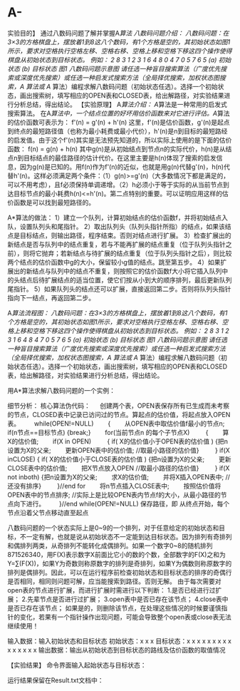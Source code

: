 # A-
实验目的】
通过八数码问题了解并掌握A*算法
八数码问题介绍：
八数码问题：在3×3的方格棋盘上，摆放着1到8这八个数码，有1个方格是空的，其初始状态如图1所示，要求对空格执行空格左移、空格右移、空格上移和空格下移这四个操作使得棋盘从初始状态到目标状态。
例如：
2	8	3			1	2	3
1	6	4			8	0	4
7	0	5			7	6	5
(a) 初始状态          (b) 目标状态
图1 八数码问题示意图
请任选一种盲目搜索算法（广度优先搜索或深度优先搜索）或任选一种启发式搜索方法（全局择优搜索，加权状态图搜索，A 算法或 A* 算法）编程求解八数码问题（初始状态任选）。选择一个初始状态，画出搜索树，填写相应的OPEN表和CLOSED表，给出解路径，对实验结果进行分析总结，得出结论。
【实验原理】
A*算法介绍：
A*算法是一种常用的启发式搜索算法。
在A*算法中，一个结点位置的好坏用估价函数来对它进行评估。A*算法的估价函数可表示为： 
f'(n) = g'(n) + h'(n) 
这里，f'(n)是估价函数，g'(n)是起点到终点的最短路径值（也称为最小耗费或最小代价），h'(n)是n到目标的最短路经的启发值。由于这个f'(n)其实是无法预先知道的，所以实际上使用的是下面的估价函数：
f(n) = g(n) + h(n) 
其中g(n)是从初始结点到节点n的实际代价，h(n)是从结点n到目标结点的最佳路径的估计代价。在这里主要是h(n)体现了搜索的启发信息，因为g(n)是已知的。用f(n)作为f'(n)的近似，也就是用g(n)代替g'(n)，h(n)代替h'(n)。这样必须满足两个条件：（1）g(n)>=g'(n)（大多数情况下都是满足的，可以不用考虑），且f必须保持单调递增。（2）h必须小于等于实际的从当前节点到达目标节点的最小耗费h(n)<=h'(n)。第二点特别的重要。可以证明应用这样的估价函数是可以找到最短路径的。

A*算法的做法：
1）建立一个队列，计算初始结点的估价函数f，并将初始结点入队，设置队列头和尾指针。
2）取出队列头（队列头指针所指）的结点，如果该结点是目标结点，则输出路径，程序结束。否则对结点进行扩展。 
3）检查扩展出的新结点是否与队列中的结点重复，若与不能再扩展的结点重复（位于队列头指针之前），则将它抛弃；若新结点与待扩展的结点重复（位于队列头指针之后），则比较两个结点的估价函数中g的大小，保留较小g值的结点。跳至第五步。
4）如果扩展出的新结点与队列中的结点不重复，则按照它的估价函数f大小将它插入队列中的头结点后待扩展结点的适当位置，使它们按从小到大的顺序排列，最后更新队列尾指针。
5）如果队列头的结点还可以扩展，直接返回第二步。否则将队列头指针指向下一结点，再返回第二步。

A*算法流程图：
八数码问题：在3×3的方格棋盘上，摆放着1到8这八个数码，有1个方格是空的，其初始状态如图1所示，要求对空格执行空格左移、空格右移、空格上移和空格下移这四个操作使得棋盘从初始状态到目标状态。
例如：
2	8	3			1	2	3
1	6	4			8		4
7	0	5			7	6	5
(a) 初始状态          (b) 目标状态
图1 八数码问题示意图
请任选一种盲目搜索算法（广度优先搜索或深度优先搜索）或任选一种启发式搜索方法（全局择优搜索，加权状态图搜索，A 算法或 A* 算法）编程求解八数码问题（初始状态任选）。选择一个初始状态，画出搜索树，填写相应的OPEN表和CLOSED表，给出解路径，对实验结果进行分析总结，得出结论。
 


用A*算法求解八数码问题的一个实例：
 
细节分析：
核心算法伪代码：
　 创建两个表，OPEN表保存所有已生成而未考察的节点，CLOSED表中记录已访问过的节点。算起点的估价值，将起点放入OPEN表。
　　while(OPEN!=NULL)
　　{
　　从OPEN表中取估价值f最小的节点n;
if(n节点==目标节点)
{break;}
　　for(当前节点n 的每个子节点X)
　　 {
　　算X的估价值;
　　if(X in OPEN)
　　  {
if( X的估价值小于OPEN表的估价值 )
{把n设置为X的父亲;
　　更新OPEN表中的估价值; //取最小路径的估价值}
　　  }
if(X inCLOSE) 
{
if( X的估价值小于CLOSE表的估价值 )
{把n设置为X的父亲;
　　更新CLOSE表中的估价值;
　　把X节点放入OPEN //取最小路径的估价值}
　　  }
if(X not inboth)
{把n设置为X的父亲;
　　求X的估价值;
　　并将X插入OPEN表中; //还没有排序}
　　 }//end for
　　将n节点插入CLOSE表中;
　　按照估价值将OPEN表中的节点排序; //实际上是比较OPEN表内节点f的大小，从最小路径的节点向下进行。
　　}//end while(OPEN!=NULL)
保存路径，即 从终点开始，每个节点沿着父节点移动直至起点

八数码问题的一个状态实际上是0~9的一个排列，对于任意给定的初始状态和目标，不一定有解，也就是说从初始状态不一定能到达目标状态。因为排列有奇排列和偶排列两类，从奇排列不能转化成偶排列。如果一个数字0~8的随机排列871526340，用F(X)表示数字X前面比它小的数的个数，全部数字的F(X)之和为Y=∑(F(X))，如果Y为奇数则称原数字的排列是奇排列，如果Y为偶数则称原数字的排列是偶排列。因此，可以在运行程序前检查初始状态和目标状态的排序的奇偶行是否相同，相同则问题可解，应当能搜索到路径。否则无解。
由于每次需要对open表的节点进行扩展，而进行扩展时需进行以下判断：
1.是否已经进行过扩展；
2.先辈节点是否进行过扩展；
3.open表中是否已存在该节点；
4.close表中是否已存在该节点；
如果是的，则删除该节点，在处理这些情况的时候要谨慎指针的变化，若果有一个指针操作出现问题，可能会导致整个open表或close表无法继续使用！


输入数据：输入初始状态和目标状态
初始状态：x x x                     目标状态：x  x  x
          x x x                               x  x  x
          x x x                               x  x  x
输出数据：输出从初始状态到目标状态的路线及估价函数的取值情况

【实验结果】
命令界面输入起始状态与目标状态：
 
运行结果保留在Result.txt文档中：
 
 
 

